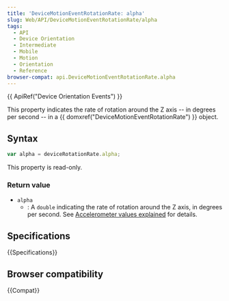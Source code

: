 ```yaml
---
title: 'DeviceMotionEventRotationRate: alpha'
slug: Web/API/DeviceMotionEventRotationRate/alpha
tags:
  - API
  - Device Orientation
  - Intermediate
  - Mobile
  - Motion
  - Orientation
  - Reference
browser-compat: api.DeviceMotionEventRotationRate.alpha
---
```

{{ ApiRef("Device Orientation Events") }}

This property indicates the rate of rotation around the Z axis -- in degrees per second
\-- in a {{ domxref("DeviceMotionEventRotationRate") }} object.

## Syntax

```js
var alpha = deviceRotationRate.alpha;
```

This property is read-only.

### Return value

- `alpha`
  - : A `double` indicating the rate of rotation around the Z axis, in degrees
    per second. See [Accelerometer
    values explained](/en-US/docs/Web/API/Detecting_device_orientation#accelerometer_values_explained) for details.

## Specifications

{{Specifications}}

## Browser compatibility

{{Compat}}
